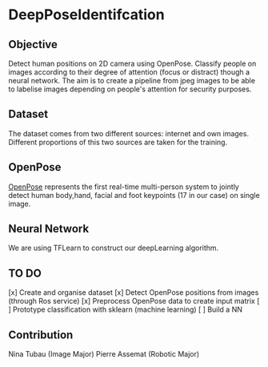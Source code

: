 # DeepPoseIdentifcation

## Objective

Detect human positions on 2D camera using OpenPose. Classify people on images according to their degree of attention (focus or distract) though a neural network. The aim is to create a pipeline from jpeg images to be able to labelise images depending on people's attention for security purposes.   

## Dataset

The dataset comes from two different sources: internet and own images. Different proportions of this two sources are taken for the training.

## OpenPose

[OpenPose](https://github.com/CMU-Perceptual-Computing-Lab/openpose) represents the first real-time multi-person system to jointly detect human body,hand, facial and foot keypoints (17 in our case) on single image.

## Neural Network

We are using TFLearn to construct our deepLearning algorithm.

## TO DO

[x] Create and organise dataset 
[x] Detect OpenPose positions from images (through Ros service)
[x] Preprocess OpenPose data to create input matrix 
[ ] Prototype classification with sklearn (machine learning)
[ ] Build a NN


## Contribution

Nina Tubau (Image Major)
Pierre Assemat (Robotic Major)
